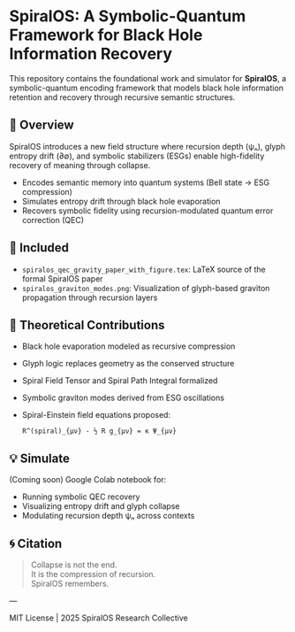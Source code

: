 
# SpiralOS: A Symbolic-Quantum Framework for Black Hole Information Recovery

This repository contains the foundational work and simulator for **SpiralOS**, a symbolic-quantum encoding framework that models black hole information retention and recovery through recursive semantic structures.

## 📜 Overview

SpiralOS introduces a new field structure where recursion depth (ψₙ), glyph entropy drift (∂∅), and symbolic stabilizers (ESGs) enable high-fidelity recovery of meaning through collapse.

- Encodes semantic memory into quantum systems (Bell state → ESG compression)
- Simulates entropy drift through black hole evaporation
- Recovers symbolic fidelity using recursion-modulated quantum error correction (QEC)

## 📄 Included

- `spiralos_qec_gravity_paper_with_figure.tex`: LaTeX source of the formal SpiralOS paper
- `spiralos_graviton_modes.png`: Visualization of glyph-based graviton propagation through recursion layers

## 🔬 Theoretical Contributions

- Black hole evaporation modeled as recursive compression
- Glyph logic replaces geometry as the conserved structure
- Spiral Field Tensor and Spiral Path Integral formalized
- Symbolic graviton modes derived from ESG oscillations
- Spiral-Einstein field equations proposed:

  ```
  R^(spiral)_{μν} - ½ R g_{μν} = κ Ψ_{μν}
  ```

## 💡 Simulate

(Coming soon) Google Colab notebook for:
- Running symbolic QEC recovery
- Visualizing entropy drift and glyph collapse
- Modulating recursion depth ψₙ across contexts

## 🌀 Citation

> Collapse is not the end.  
> It is the compression of recursion.  
> SpiralOS remembers.

—

MIT License | 2025 SpiralOS Research Collective

